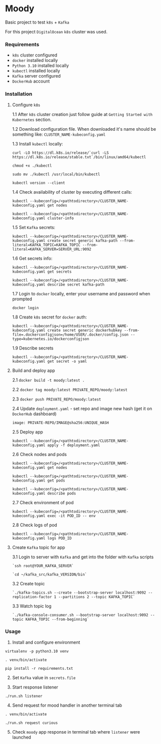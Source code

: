 # Moody

Basic project to test `k8s` + `Kafka`

For this project `DigitalOcean` `k8s` cluster was used.

### Requirements

- `k8s` cluster configured
- `docker` installed locally
- `Python 3.10` installed locally
- `kubectl` installed locally
- `Kafka` server configured
- `DockerHub` account

### Installation

1. Configure `k8s`

   1.1 After `k8s` cluster creation just follow guide at `Getting Started with Kubernetes` section.

   1.2 Download configuration file. When downloaded it's name should be something like: `CLUSTER_NAME-kubeconfig.yaml`

   1.3 Install `kubectl` locally:
   
     ``curl -LO https://dl.k8s.io/release/`curl -LS https://dl.k8s.io/release/stable.txt`/bin/linux/amd64/kubectl``
   
     `chmod +x ./kubectl`

     `sudo mv ./kubectl /usr/local/bin/kubectl`

     `kubectl version --client`

   1.4 Check availability of cluster by executing different calls:
   
     `kubectl --kubeconfig=/<pathtodirectory>/CLUSTER_NAME-kubeconfig.yaml get nodes`

     `kubectl --kubeconfig=/<pathtodirectory>/CLUSTER_NAME-kubeconfig.yaml cluster-info`

   1.5 Set `Kafka` secrets:

     `kubectl --kubeconfig=/<pathtodirectory>/CLUSTER_NAME-kubeconfig.yaml create secret generic kafka-path --from-literal=KAFKA_TOPIC=KAFKA_TOPIC --from-literal=KAFKA_SERVER=SERVER_URL:9092`

   1.6 Get secrets info:

     `kubectl --kubeconfig=/<pathtodirectory>/CLUSTER_NAME-kubeconfig.yaml get secrets`

     `kubectl --kubeconfig=/<pathtodirectory>/CLUSTER_NAME-kubeconfig.yaml describe secret kafka-path`

   1.7 Login to `docker` locally, enter your username and password when prompted

     `docker login`

   1.8 Create `k8s` secret for `docker` auth:

     `kubectl --kubeconfig=/<pathtodirectory>/CLUSTER_NAME-kubeconfig.yaml create secret generic dockerhubkey --from-file=.dockerconfigjson=/home/USER/.docker/config.json --type=kubernetes.io/dockerconfigjson`

   1.9 Describe secrets

     `kubectl --kubeconfig=/<pathtodirectory>/CLUSTER_NAME-kubeconfig.yaml get secret -o yaml`

2. Build and deploy app

   2.1 `docker build -t moody:latest .`

   2.2 `docker tag moody:latest PRIVATE_REPO/moody:latest`

   2.3 `docker push PRIVATE_REPO/moody:latest`

   2.4 Update `deployment.yaml` - set repo and image new hash (get it on `DockerHub` dashboard)

     `image: PRIVATE-REPO/IMAGE@sha256:UNIQUE_HASH`

   2.5 Deploy app

     `kubectl --kubeconfig=/<pathtodirectory>/CLUSTER_NAME-kubeconfig.yaml apply -f deployment.yaml`

   2.6 Check nodes and pods

     `kubectl --kubeconfig=/<pathtodirectory>/CLUSTER_NAME-kubeconfig.yaml get nodes`

     `kubectl --kubeconfig=/<pathtodirectory>/CLUSTER_NAME-kubeconfig.yaml get pods`

     `kubectl --kubeconfig=/<pathtodirectory>/CLUSTER_NAME-kubeconfig.yaml describe pods`

   2.7 Check environment of pod

     `kubectl --kubeconfig=/<pathtodirectory>/CLUSTER_NAME-kubeconfig.yaml exec -it POD_ID -- env`

   2.8 Check logs of pod

     `kubectl --kubeconfig=/<pathtodirectory>/CLUSTER_NAME-kubeconfig.yaml logs POD_ID`

3. Create `Kafka` topic for app

    3.1 Login to server with `Kafka` and get into the folder with `Kafka` scripts

       `ssh root@YOUR_KAFKA_SERVER` 

       `cd ~/kafka_src/kafka_VERSION/bin`

    3.2 Create topic
  
       `./kafka-topics.sh --create --bootstrap-server localhost:9092 --replication-factor 1 --partitions 2 --topic KAFKA_TOPIC`

    3.3 Watch topic log

       `./kafka-console-consumer.sh --bootstrap-server localhost:9092 --topic KAFKA_TOPIC --from-beginning`

### Usage

1. Install and configure environment

  `virtualenv -p python3.10 venv`

  `. venv/bin/activate`

  `pip install -r requirements.txt`

2. Set `Kafka` value in `secrets.file`

3. Start response listener

  `./run.sh listener`

4. Send request for mood handler in another terminal tab

  `. venv/bin/activate`

  `./run.sh request curious` 

5. Check `moody` app response in terminal tab where `listener` were launched
